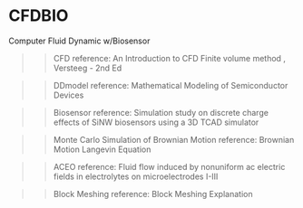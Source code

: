 # CFDBIO
Computer Fluid Dynamic w/Biosensor

>>CFD reference:
An Introduction to CFD Finite volume method , Versteeg - 2nd Ed

>>DDmodel reference:
Mathematical Modeling of Semiconductor Devices

>>Biosensor reference:
Simulation study on discrete charge effects of SiNW biosensors using a 3D TCAD simulator

>>Monte Carlo Simulation of Brownian Motion reference:
Brownian Motion Langevin Equation

>>ACEO reference:
Fluid flow induced by nonuniform ac electric fields in electrolytes on microelectrodes I-III

>>Block Meshing reference:
Block Meshing Explanation
